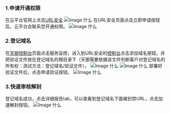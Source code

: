 ### 1.申请开通权限
在云平台官网上点击[URL安全](http://tcecqpoc.fsphere.cn/solution/wechat-url)
![Image 什么](http://imgcache.tcecqpoc.fsphere.cn/image/mc.qcloudimg.com/static/img/300d661d6b3578bb0720d0a37012b144/image.png)
在URL安全页面点击立即申请按钮后，云平台会联系您开通权限。
![Image 什么](http://imgcache.tcecqpoc.fsphere.cn/image/mc.qcloudimg.com/static/img/0b73905a0351444999f6a6a3c4912a21/image.png)
### 2.登记域名
在[天御控制台](http://console.tce.fsphere.cn/tianyu/overview)页面点击服务监控，进入到URL安全的[控制台](http://console.tce.fsphere.cn/tianyu/service/url)点击添加域名按钮，并把验证文件放在登记域名的根目录下（天御需要依据该文件判断客户对登记域名的所有权：测试方法：登记域名/验证文件）。
![Image 什么](http://imgcache.tcecqpoc.fsphere.cn/image/mc.qcloudimg.com/static/img/7ce5f7bffaa7136561eaa442c71dbe78/image.png)
![Image 什么](http://imgcache.tcecqpoc.fsphere.cn/image/mc.qcloudimg.com/static/img/ab5978b50f66fbbe7e479a860641e5c1/image.png)
部署好验证文件后，点击申请验证按钮。
![Image 什么](http://imgcache.tcecqpoc.fsphere.cn/image/mc.qcloudimg.com/static/img/f2d1b8540c160a3af369e91827c4c0fb/image.png)
### 3.快速审核解封
登记域名成功，点击详细报告tab，可以查看到登记域名下面被封禁URL，点击加速解封按钮。
![Image 什么](http://imgcache.tcecqpoc.fsphere.cn/image/mc.qcloudimg.com/static/img/4bcbecabd0644ed6c2a48b5ed20a912c/image.png)